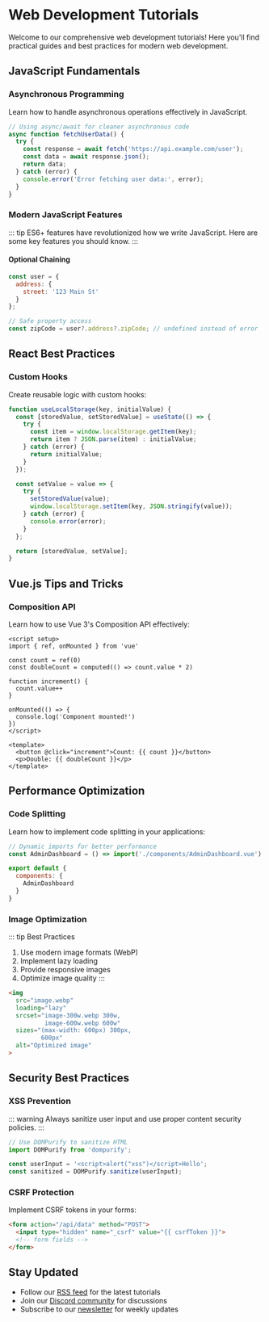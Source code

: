 # Web Development Tutorials

Welcome to our comprehensive web development tutorials! Here you'll find practical guides and best practices for modern web development.

## JavaScript Fundamentals

### Asynchronous Programming

Learn how to handle asynchronous operations effectively in JavaScript.

```javascript
// Using async/await for cleaner asynchronous code
async function fetchUserData() {
  try {
    const response = await fetch('https://api.example.com/user');
    const data = await response.json();
    return data;
  } catch (error) {
    console.error('Error fetching user data:', error);
  }
}
```

### Modern JavaScript Features

::: tip
ES6+ features have revolutionized how we write JavaScript. Here are some key features you should know.
:::

#### Optional Chaining

```javascript
const user = {
  address: {
    street: '123 Main St'
  }
};

// Safe property access
const zipCode = user?.address?.zipCode; // undefined instead of error
```

## React Best Practices

### Custom Hooks

Create reusable logic with custom hooks:

```javascript
function useLocalStorage(key, initialValue) {
  const [storedValue, setStoredValue] = useState(() => {
    try {
      const item = window.localStorage.getItem(key);
      return item ? JSON.parse(item) : initialValue;
    } catch (error) {
      return initialValue;
    }
  });

  const setValue = value => {
    try {
      setStoredValue(value);
      window.localStorage.setItem(key, JSON.stringify(value));
    } catch (error) {
      console.error(error);
    }
  };

  return [storedValue, setValue];
}
```

## Vue.js Tips and Tricks

### Composition API

Learn how to use Vue 3's Composition API effectively:

```vue
<script setup>
import { ref, onMounted } from 'vue'

const count = ref(0)
const doubleCount = computed(() => count.value * 2)

function increment() {
  count.value++
}

onMounted(() => {
  console.log('Component mounted!')
})
</script>

<template>
  <button @click="increment">Count: {{ count }}</button>
  <p>Double: {{ doubleCount }}</p>
</template>
```

## Performance Optimization

### Code Splitting

Learn how to implement code splitting in your applications:

```javascript
// Dynamic imports for better performance
const AdminDashboard = () => import('./components/AdminDashboard.vue')

export default {
  components: {
    AdminDashboard
  }
}
```

### Image Optimization

::: tip Best Practices
1. Use modern image formats (WebP)
2. Implement lazy loading
3. Provide responsive images
4. Optimize image quality
:::

```html
<img 
  src="image.webp"
  loading="lazy"
  srcset="image-300w.webp 300w,
          image-600w.webp 600w"
  sizes="(max-width: 600px) 300px,
         600px"
  alt="Optimized image"
>
```

## Security Best Practices

### XSS Prevention

::: warning
Always sanitize user input and use proper content security policies.
:::

```javascript
// Use DOMPurify to sanitize HTML
import DOMPurify from 'dompurify';

const userInput = '<script>alert("xss")</script>Hello';
const sanitized = DOMPurify.sanitize(userInput);
```

### CSRF Protection

Implement CSRF tokens in your forms:

```html
<form action="/api/data" method="POST">
  <input type="hidden" name="_csrf" value="{{ csrfToken }}">
  <!-- form fields -->
</form>
```

## Stay Updated

- Follow our [RSS feed](#) for the latest tutorials
- Join our [Discord community](#) for discussions
- Subscribe to our [newsletter](#) for weekly updates